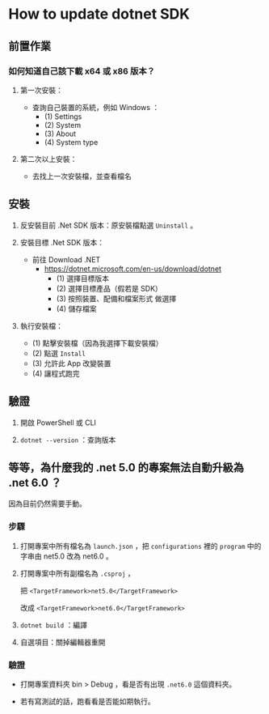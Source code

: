 # How to update dotnet SDK


## 前置作業


### 如何知道自己該下載 x64 或 x86 版本？

1. 第一次安裝：
   * 查詢自己裝置的系統，例如 Windows ：
     * (1) Settings
     * (2) System
     * (3) About
     * (4) System type  

2. 第二次以上安裝：
   * 去找上一次安裝檔，並查看檔名


## 安裝


1. 反安裝目前 .Net SDK 版本：原安裝檔點選 `Uninstall` 。

1. 安裝目標 .Net SDK 版本：
   * 前往 Download .NET
     * https://dotnet.microsoft.com/en-us/download/dotnet
       * (1) 選擇目標版本 
       * (2) 選擇目標產品（假若是 SDK）
       * (3) 按照裝置、配備和檔案形式 做選擇
       * (4) 儲存檔案

1. 執行安裝檔：
   * (1) 點擊安裝檔（因為我選擇下載安裝檔） 
   * (2) 點選 `Install` 
   * (3) 允許此 App 改變裝置
   * (4) 讓程式跑完  


## 驗證


1. 開啟 PowerShell 或 CLI

1. `dotnet --version` ：查詢版本


## 等等，為什麼我的 .net 5.0 的專案無法自動升級為 .net 6.0 ？


因為目前仍然需要手動。


### 步驟

1. 打開專案中所有檔名為 `launch.json` ，把 `configurations` 裡的 `program` 中的字串由 net5.0 改為 net6.0 。

1. 打開專案中所有副檔名為 `.csproj` ， 
   
   把 `<TargetFramework>net5.0</TargetFramework>` 

   改成 `<TargetFramework>net6.0</TargetFramework>`

1. `dotnet build` ：編譯

1. 自選項目：關掉編輯器重開

### 驗證

* 打開專案資料夾 bin > Debug ，看是否有出現 `.net6.0` 這個資料夾。

* 若有寫測試的話，跑看看是否能如期執行。